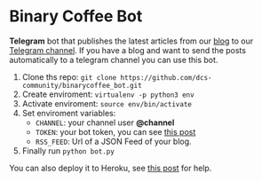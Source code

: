 # Binary Coffee Bot

**Telegram** bot that publishes the latest articles from our [blog](https://binary-coffee.dev) to our [Telegram channel](https://t.me/binarycoffeedev). If you have a blog and want to send the posts automatically to a telegram channel you can use this bot.

1. Clone ths repo: `git clone https://github.com/dcs-community/binarycoffee_bot.git`
2. Create enviroment: `virtualenv -p python3 env`
3. Activate enviroment: `source env/bin/activate`
4. Set enviroment variables:
    * `CHANNEL`: your channel user **@channel**
    * `TOKEN`: your bot token, you can see [this post](https://binary-coffee.dev/post/como-hacer-un-bot-de-telegram-desde-cero-con-python)
    * `RSS_FEED`: Url of a JSON Feed of your blog.
5. Finally run `python bot.py`

You can also deploy it to Heroku, see [this post](https://binary-coffee.dev/post/aprende-a-desplegar-un-bot-de-telegram-en-heroku) for help.
